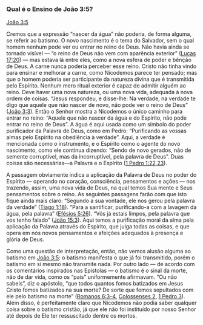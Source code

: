 ### Qual é o Ensino de João 3:5? 

[João 3:5](http://bibliaonline.com.br/acf/jo/3/5)

Cremos que a expressão “nascer da água” não poderia, de forma alguma, se referir ao batismo. O novo nascimento é o tema do Salvador, sem o qual homem nenhum pode ver ou entrar no reino de Deus. Não havia ainda se tornado visível — “o reino de Deus não vem com aparência exterior” ([Lucas 17:20](http://bibliaonline.com.br/acf/lc/17/20)) — mas estava lá entre eles, como a nova esfera de poder e bênção de Deus. A carne nunca poderia perceber esse reino. Cristo não tinha vindo para ensinar e melhorar a carne, como Nicodemos parece ter pensado; mas que o homem poderia ser participante da natureza divina que é transmitida pelo Espírito. Nenhum mero ritual exterior é capaz de admitir alguém ao reino. Deve haver uma nova natureza, ou uma nova vida, adequada à nova ordem de coisas. “Jesus respondeu, e disse-lhe: Na verdade, na verdade te digo que aquele que não nascer de novo, não pode ver o reino de Deus” ([João 3:3](http://bibliaonline.com.br/acf/jo/3/3)). Então o Senhor mostra a Nicodemos o único caminho para entrar no reino: “Aquele que não nascer da água e do Espírito, não pode entrar no reino de Deus”. A água é aqui usada como um símbolo do poder purificador da Palavra de Deus, como em Pedro: “Purificando as vossas almas pelo Espírito na obediência à verdade”. Aqui, a verdade é mencionada como o instrumento, e o Espírito como o agente do novo nascimento, como ele continua dizendo: “Sendo de novo gerados, não de semente corruptível, mas da incorruptível, pela palavra de Deus”. Duas coisas são necessárias—a Palavra e o Espírito ([1 Pedro 1:22,23](http://bibliaonline.com.br/acf/1pe/1/22,23)).

A passagem obviamente indica a aplicação da Palavra de Deus no poder do Espírito — operando no coração, consciência, pensamentos e ações — nos trazendo, assim, uma nova vida de Deus, na qual temos Sua mente e Seus pensamentos sobre o reino. As seguintes passagens farão com que isto fique ainda mais claro: “Segundo a sua vontade, ele nos gerou pela palavra da verdade” ([Tiago 1:18](http://bibliaonline.com.br/acf/tg/1/18)). “Para a santificar, purificando-a com a lavagem da água, pela palavra” ([Efésios 5:26](http://bibliaonline.com.br/acf/ef/5/26)). “Vós já estais limpos, pela palavra que vos tenho falado” ([João 15:3](http://bibliaonline.com.br/acf/jo/15/3)). Aqui temos a purificação moral da alma pela aplicação da Palavra através do Espírito, que julga todas as coisas, e que opera em nós novos pensamentos e afeições adequados à presença e glória de Deus.

Como uma questão de interpretação, então, não vemos alusão alguma ao batismo em [João 3:5](http://bibliaonline.com.br/acf/jo/3/5): o batismo manifesta o que já foi transmitido, porém o batismo em si mesmo não transmite nada. Por outro lado — de acordo com os comentários inspirados nas Epístolas — o batismo é o sinal da morte, não de dar vida, como os “pais” uniformemente afirmavam. “Ou não sabeis”, diz o apóstolo, “que todos quantos fomos batizados em Jesus Cristo fomos batizados na sua morte? De sorte que fomos sepultados com ele pelo batismo na morte” ([Romanos 6:3–4](http://bibliaonline.com.br/acf/rm/6/3-4), [Colossenses 2](http://bibliaonline.com.br/acf/cl/2), [1 Pedro 3](http://bibliaonline.com.br/acf/1pe/3)). Além disso, é perfeitamente claro que Nicodemos não podia saber qualquer coisa sobre o batismo cristão, já que ele não foi instituído por nosso Senhor até depois de Ele ter ressuscitado dentre os mortos.